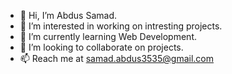 - 👋 Hi, I’m Abdus Samad.
- 👀 I’m interested in working on intresting projects.
- 🌱 I’m currently learning Web Development.
- 💞️ I’m looking to collaborate on projects.
- 📫 Reach me at samad.abdus3535@gmail.com

<!---
asamad35/asamad35 is a ✨ special ✨ repository because its `README.md` (this file) appears on your GitHub profile.
You can click the Preview link to take a look at your changes.
--->
